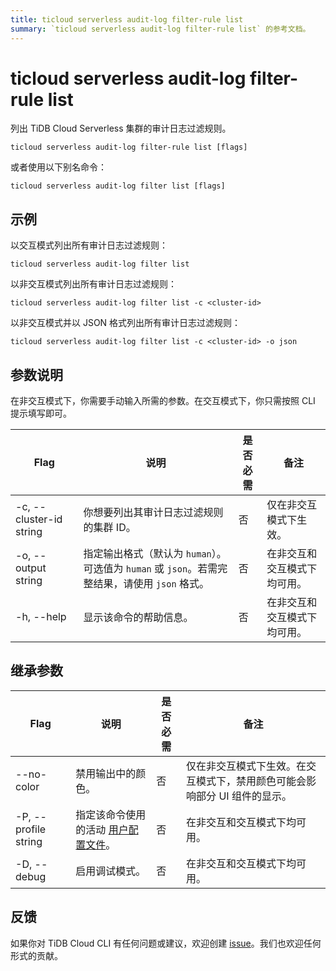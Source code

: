 ```yaml
---
title: ticloud serverless audit-log filter-rule list
summary: `ticloud serverless audit-log filter-rule list` 的参考文档。
---
```


# ticloud serverless audit-log filter-rule list

列出 TiDB Cloud Serverless 集群的审计日志过滤规则。

```shell
ticloud serverless audit-log filter-rule list [flags]
```

或者使用以下别名命令：

```shell
ticloud serverless audit-log filter list [flags]
```

## 示例

以交互模式列出所有审计日志过滤规则：

```shell
ticloud serverless audit-log filter list
```

以非交互模式列出所有审计日志过滤规则：

```shell
ticloud serverless audit-log filter list -c <cluster-id>
```

以非交互模式并以 JSON 格式列出所有审计日志过滤规则：

```shell
ticloud serverless audit-log filter list -c <cluster-id> -o json
```

## 参数说明

在非交互模式下，你需要手动输入所需的参数。在交互模式下，你只需按照 CLI 提示填写即可。

| Flag                    | 说明                                                                                       | 是否必需 | 备注                                                 |
|-------------------------|------------------------------------------------------------------------------------------|----------|------------------------------------------------------|
| -c, --cluster-id string | 你想要列出其审计日志过滤规则的集群 ID。                                                  | 否       | 仅在非交互模式下生效。                              |
| -o, --output string     | 指定输出格式（默认为 `human`）。可选值为 `human` 或 `json`。若需完整结果，请使用 `json` 格式。 | 否       | 在非交互和交互模式下均可用。                        |
| -h, --help              | 显示该命令的帮助信息。                                                                   | 否       | 在非交互和交互模式下均可用。                        |

## 继承参数

| Flag                 | 说明                                                                                          | 是否必需 | 备注                                                                                                             |
|----------------------|---------------------------------------------------------------------------------------------|----------|------------------------------------------------------------------------------------------------------------------|
| --no-color           | 禁用输出中的颜色。                                                                          | 否       | 仅在非交互模式下生效。在交互模式下，禁用颜色可能会影响部分 UI 组件的显示。                                       |
| -P, --profile string | 指定该命令使用的活动 [用户配置文件](/tidb-cloud/cli-reference.md#user-profile)。             | 否       | 在非交互和交互模式下均可用。                                                                                    |
| -D, --debug          | 启用调试模式。                                                                              | 否       | 在非交互和交互模式下均可用。                                                                                    |

## 反馈

如果你对 TiDB Cloud CLI 有任何问题或建议，欢迎创建 [issue](https://github.com/tidbcloud/tidbcloud-cli/issues/new/choose)。我们也欢迎任何形式的贡献。